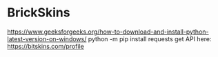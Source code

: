 # BrickSkins
https://www.geeksforgeeks.org/how-to-download-and-install-python-latest-version-on-windows/
python -m pip install requests
get API here: https://bitskins.com/profile

